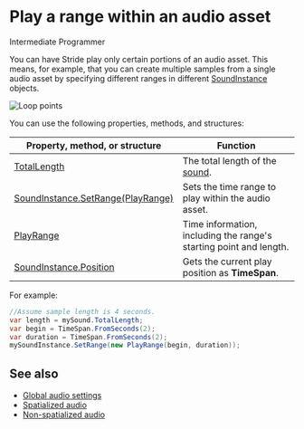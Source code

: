 # Play a range within an audio asset

<span class="badge text-bg-primary">Intermediate</span>
<span class="badge text-bg-success">Programmer</span>

You can have Stride play only certain portions of an audio asset. This means, for example, that you can create multiple samples from a single audio asset by specifying different ranges in different [SoundInstance](xref:Stride.Audio.SoundInstance) objects.

![Loop points](media/audio-advanced-features-loop-points.png)

You can use the following properties, methods, and structures:

| Property, method, or structure                                                                        | Function                                                           |
|-------------------------------------------------------------------------------------------------------|--------------------------------------------------------------------|
| [TotalLength](xref:Stride.Audio.SoundBase.TotalLength)                                                | The total length of the [sound](xref:Stride.Audio.Sound).          |
| [SoundInstance.SetRange(PlayRange)](xref:Stride.Audio.SoundInstance.SetRange(Stride.Media.PlayRange)) | Sets the time range to play within the audio asset.                |
| [PlayRange](xref:Stride.Media.PlayRange)                                                              | Time information, including the range's starting point and length. |
| [SoundInstance.Position](xref:Stride.Audio.SoundInstance.Position)                                    | Gets the current play position as **TimeSpan**.                    |

For example:

```cs
//Assume sample length is 4 seconds.
var length = mySound.TotalLength;
var begin = TimeSpan.FromSeconds(2);
var duration = TimeSpan.FromSeconds(2);
mySoundInstance.SetRange(new PlayRange(begin, duration));
```

## See also
* [Global audio settings](global-audio-settings.md)
* [Spatialized audio](spatialized-audio.md)
* [Non-spatialized audio](non-spatialized-audio.md)